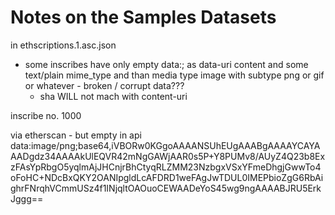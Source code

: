 # Notes on the Samples Datasets


in ethscriptions.1.asc.json

- some inscribes have only empty data:; as data-uri content and some text/plain mime_type 
  and than media type image with subtype png or gif or whatever - broken / corrupt data???
   - sha WILL not mach with content-uri



inscribe no. 1000

via etherscan - but empty in api
data:image/png;base64,iVBORw0KGgoAAAANSUhEUgAAABgAAAAYCAYAAADgdz34AAAAkUlEQVR42mNgGAWjAAR0s5P+Y8PUMv8/AUyZ4Q23b8ExzFAsYpRbgO5yqlmAjJHCnjrBhCtyqRLZMM23NzbgxVSxYFmeDhgjGwwTo4oFoHC+NDcBxQKY2OANIpgldLcAFDRD1weFAgJwTDUL0IMEPbioZgG6RbAighrFNrqhVCmmUSz4f1INjqltOAOuoCEWAADeYoS45wg9ngAAAABJRU5ErkJggg==


